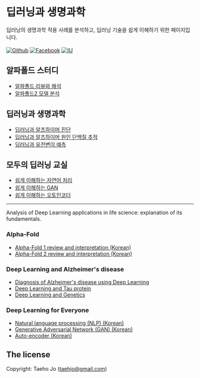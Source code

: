 # 딥러닝과 생명과학
딥러닝의 생명과학 적용 사례를 분석하고, 딥러닝 기술을 쉽게 이해하기 위한 페이지입니다.
<br/><br/> 
[![Github](https://img.shields.io/badge/github-taehojo-yellowgreen)](https://github.com/taehojo)
[![Facebook](https://img.shields.io/badge/facebook-taehojo-blue)](https://facebook.com/taehojo)
[![IU](https://img.shields.io/badge/IU-medicine-red)](https://medicine.iu.edu/faculty/41882/jo-taeho)
## 알파폴드 스터디
-  [알파폴드 리뷰와 해석](https://taehojo.github.io/alphafold/alphafold1.html) 
-  [알파폴드2 모델 분석](https://taehojo.github.io/alphafold/alphafold2.html) 

## 딥러닝과 생명과학
- [딥러닝과 알츠하이머 진단](https://taehojo.github.io/deeplearning-for-science/dl-ad-dx.html) 
- [딥러닝과 알츠하이머 원인 단백질 추적](https://taehojo.github.io/deeplearning-for-science/dl-tau.html) 
- [딥러닝과 유전변이 예측](https://taehojo.github.io/deeplearning-for-science/dl-genetic.html) 

## 모두의 딥러닝 교실
- [쉽게 이해하는 자연어 처리](https://taehojo.github.io/deeplearning-for-everyone/nlp.html) 
- [쉽게 이해하는 GAN](https://taehojo.github.io/deeplearning-for-everyone/gan.html) 
- [쉽게 이해하는 오토인코더](https://taehojo.github.io/deeplearning-for-everyone/auto-encoder.html) 

****
Analysis of Deep Learning applications in life science:  explanation of its fundamentals.

### Alpha-Fold
-  [Alpha-Fold 1 review and interpretation (Korean)](https://taehojo.github.io/alphafold/alphafold1.html) 
-  [Alpha-Fold 2 review and interpretation (Korean)](https://taehojo.github.io/alphafold/alphafold2.html) 

### Deep Learning and Alzheimer's disease
- [Diagnosis of Alzheimer's disease using Deep Learning](https://taehojo.github.io/deeplearning-for-science/dl-ad-dx.html) 
- [Deep Learning and Tau protein](https://taehojo.github.io/deeplearning-for-science/dl-tau.html) 
- [Deep Learning and Genetics](https://taehojo.github.io/deeplearning-for-science/dl-genetic.html) 

### Deep Learning for Everyone
- [Natural language processing (NLP) (Korean)](https://taehojo.github.io/deeplearning-for-everyone/nlp.html) 
- [Generative Adversarial Network (GAN) (Korean)](https://taehojo.github.io/deeplearning-for-everyone/gan.html) 
- [Auto-encoder (Korean)](https://taehojo.github.io/deeplearning-for-everyone/auto-encoder.html) 

## The license
Copyright: Taeho Jo (taehjo@gmail.com)
